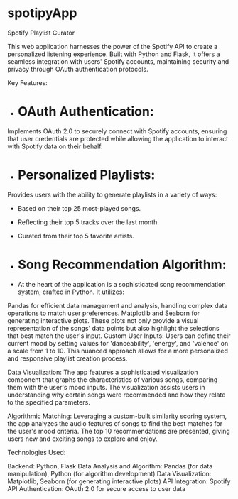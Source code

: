 # spotipyApp

Spotify Playlist Curator

This web application harnesses the power of the Spotify API to create a personalized listening experience. Built with Python and Flask, it offers a seamless integration with users' Spotify accounts, maintaining security and privacy through OAuth authentication protocols.

Key Features:

- # OAuth Authentication: 
Implements OAuth 2.0 to securely connect with Spotify accounts, ensuring that user credentials are protected while allowing the application to interact with Spotify data on their behalf.

- # Personalized Playlists: 
Provides users with the ability to generate playlists in a variety of ways:

  - Based on their top 25 most-played songs.
  - Reflecting their top 5 tracks over the last month.
  - Curated from their top 5 favorite artists.

- # Song Recommendation Algorithm:
-   At the heart of the application is a sophisticated song recommendation system, crafted in Python. It utilizes:

Pandas for efficient data management and analysis, handling complex data operations to match user preferences.
Matplotlib and Seaborn for generating interactive plots. These plots not only provide a visual representation of the songs' data points but also highlight the selections that best match the user's input.
Custom User Inputs: Users can define their current mood by setting values for 'danceability', 'energy', and 'valence' on a scale from 1 to 10. This nuanced approach allows for a more personalized and responsive playlist creation process.

Data Visualization: The app features a sophisticated visualization component that graphs the characteristics of various songs, comparing them with the user's mood inputs. The visualization assists users in understanding why certain songs were recommended and how they relate to the specified parameters.

Algorithmic Matching: Leveraging a custom-built similarity scoring system, the app analyzes the audio features of songs to find the best matches for the user's mood criteria. The top 10 recommendations are presented, giving users new and exciting songs to explore and enjoy.

Technologies Used:

Backend: Python, Flask
Data Analysis and Algorithm: Pandas (for data manipulation), Python (for algorithm development)
Data Visualization: Matplotlib, Seaborn (for generating interactive plots)
API Integration: Spotify API
Authentication: OAuth 2.0 for secure access to user data
